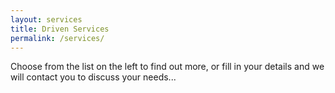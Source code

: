 ```yaml
---
layout: services
title: Driven Services
permalink: /services/
---
```


Choose from the list on the left to find out more, or fill in your details and we will contact you to discuss your needs...